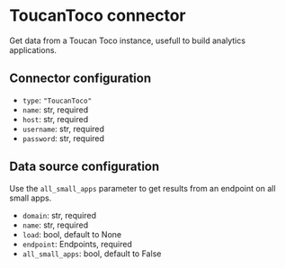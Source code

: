 # ToucanToco connector

Get data from a Toucan Toco instance, usefull to build analytics applications.

## Connector configuration

* `type`: `"ToucanToco"`
* `name`: str, required
* `host`: str, required
* `username`: str, required
* `password`: str, required


## Data source configuration

Use the `all_small_apps` parameter to get results from an endpoint on all small apps.

* `domain`: str, required
* `name`: str, required
* `load`: bool, default to None
* `endpoint`: Endpoints, required
* `all_small_apps`: bool, default to False